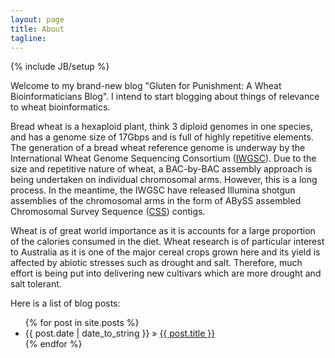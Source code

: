 ```yaml
---
layout: page
title: About
tagline: 
---
```

{% include JB/setup %}

Welcome to my brand-new blog "Gluten for Punishment: A Wheat Bioinformaticians Blog". I intend to start blogging about things of relevance to
wheat bioinformatics.

Bread wheat is a hexaploid plant, think 3 diploid genomes in one species, and has a genome size of 17Gbps and
is full of highly repetitive elements. The generation of a bread wheat reference genome is underway by the
International Wheat Genome Sequencing Consortium ([IWGSC](http://www.wheatgenome.org/)). Due to the size and
repetitive nature of wheat,
a BAC-by-BAC assembly approach is being undertaken on individual chromosomal arms. However, this is a long
process. In the meantime, the IWGSC have released Illumina shotgun assemblies of the chromosomal arms in the form of
ABySS assembled Chromosomal Survey Sequence ([CSS](https://urgi.versailles.inra.fr/download/iwgsc/)) contigs.

Wheat is of great world importance as it is accounts for a large proportion of the calories consumed in the diet.
Wheat research is of particular interest to Australia as it is one of the major cereal crops grown here and its yield is
affected by abiotic stresses such as drought and salt. Therefore, much effort is being put into delivering new
cultivars which are more drought and salt tolerant.

Here is a list of blog posts:

<ul class="posts">
  {% for post in site.posts %}
    <li><span>{{ post.date | date_to_string }}</span> &raquo; <a href="{{ BASE_PATH }}{{ post.url }}">{{ post.title }}</a></li>
  {% endfor %}
</ul>
